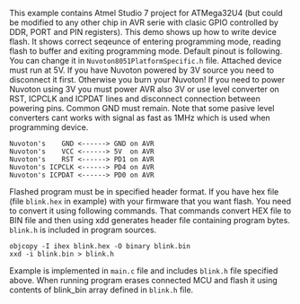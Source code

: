 This example contains Atmel Studio 7 project for ATMega32U4 (but could be modified to any other chip in AVR serie with clasic GPIO controlled by DDR, PORT and PIN registers). This demo shows up how to write device flash. It shows correct seqeunce of entering programming mode, reading flash to buffer and exiting programming mode. Default pinout is following. You can change it in `Nuvoton8051PlatformSpecific.h` file. Attached device must run at 5V. If you have Nuvoton powered by 3V source you need to disconnect it first. Otherwise you burn your Nuvoton! If you need to power Nuvoton using 3V you must power AVR also 3V or use level converter on RST, ICPCLK and ICPDAT lines and disconnect connection between powering pins. Common GND must remain. Note that some pasive level converters cant works with signal as fast as 1MHz which is used when programming device.


```
Nuvoton's    GND <------> GND on AVR
Nuvoton's    VCC <------> 5V  on AVR
Nuvoton's    RST <------> PD1 on AVR
Nuvoton's ICPCLK <------> PD4 on AVR
Nuvoton's ICPDAT <------> PD0 on AVR
```

Flashed program must be in specified header format. If you have hex file (file `blink.hex` in example) with your firmware that you want flash. You need to convert it using following commands. That commands convert HEX file to BIN file and then using xdd generates header file containing program bytes. `blink.h` is included in program sources.

```
objcopy -I ihex blink.hex -O binary blink.bin
xxd -i blink.bin > blink.h
```

Example is implemented in `main.c` file and includes `blink.h` file specified above. When running program erases connected MCU and flash it using contents of blink_bin array defined in `blink.h` file.